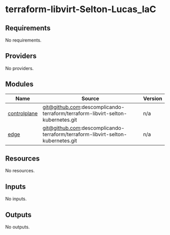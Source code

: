# terraform-libvirt-Selton-Lucas_IaC
<!-- BEGIN_TF_DOCS -->
## Requirements

No requirements.

## Providers

No providers.

## Modules

| Name | Source | Version |
|------|--------|---------|
| <a name="module_controlplane"></a> [controlplane](#module\_controlplane) | git@github.com:descomplicando-terraform/terraform-libvirt-selton-kubernetes.git | n/a |
| <a name="module_edge"></a> [edge](#module\_edge) | git@github.com:descomplicando-terraform/terraform-libvirt-selton-kubernetes.git | n/a |

## Resources

No resources.

## Inputs

No inputs.

## Outputs

No outputs.
<!-- END_TF_DOCS -->